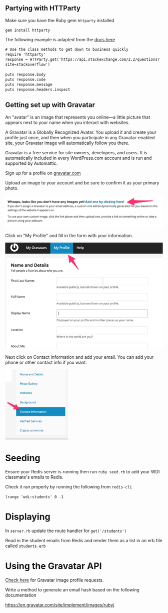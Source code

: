 ## Partying with HTTParty

Make sure you have the Ruby gem `httparty` installed

```
gem install httparty
```

The following example is adapted from the [docs here](https://github.com/jnunemaker/httparty)

```
# Use the class methods to get down to business quickly
require 'httparty'
response = HTTParty.get('https://api.stackexchange.com/2.2/questions?site=stackoverflow')

puts response.body
puts response.code
puts response.message
puts response.headers.inspect
```


## Getting set up with Gravatar

An "avatar" is an image that represents you online—a little picture that appears next to your name when you interact with websites.

A Gravatar is a Globally Recognized Avatar. You upload it and create your profile just once, and then when you participate in any Gravatar-enabled site, your Gravatar image will automatically follow you there.

Gravatar is a free service for site owners, developers, and users. It is automatically included in every WordPress.com account and is run and supported by Automattic.

Sign up for a profile on [gravatar.com](https://en.gravatar.com/)

Upload an image to your account and be sure to confirm it as your primary photo.

![:image](public/img/gravatar_upload.png)

Click on "My Profile" and fill in the form with your information.

![:image](public/img/gravatar_profile.png)

Next click on Contact information and add your email. You can add your phone or other contact info if you want.

![:image](public/img/gravatar_contact.png)

# Seeding

Ensure your Redis server is running then run `ruby seed.rb` to add your WDI classmate's emails to Redis.

Check it ran properly by running the following from `redis-cli`

`lrange 'wdi:students' 0 -1`

# Displaying

In `server.rb` update the route handler for `get('/students')` 

Read in the student emails from Redis and render them as a list in an erb file called `students.erb`

# Using the Gravatar API

[Check here](https://en.gravatar.com/site/implement/images/) for Gravatar image profile requests.

Write a method to generate an email hash based on the following documentation 

https://en.gravatar.com/site/implement/images/ruby/
